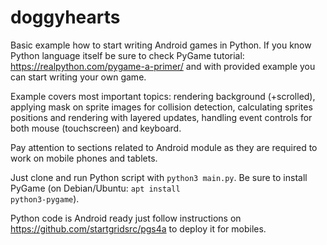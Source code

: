 # doggyhearts

Basic example how to start writing Android games in Python. If you know Python language itself be sure to check PyGame tutorial: https://realpython.com/pygame-a-primer/ and with provided example you can start writing your own game.

Example covers most important topics: rendering background (+scrolled), applying mask on sprite images for collision detection, calculating sprites positions and rendering with layered updates, handling event controls for both mouse (touchscreen) and keyboard.

Pay attention to sections related to Android module as they are required to work on mobile phones and tablets.

Just clone and run Python script with <code>python3 main.py</code>. Be sure to install PyGame (on Debian/Ubuntu: <code>apt install python3-pygame</code>).

Python code is Android ready just follow instructions on https://github.com/startgridsrc/pgs4a to deploy it for mobiles.
